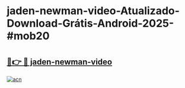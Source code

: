 # jaden-newman-video-Atualizado-Download-Grátis-Android-2025-#mob20

# <h2><a href="https://ainizakaria.my?title=jaden-newman-video&ref=24M">🔗👉 🔴 jaden-newman-video</a></h2>

[![acn](https://github.com/user-attachments/assets/0f9c940e-d8b0-45ae-aac7-cd30a18b3e1c)](https://ainizakaria.my?title=jaden-newman-video&ref=24M)


